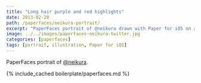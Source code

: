 ```yaml
---
title: "Long hair purple and red highlights"
date: 2013-02-20
path: /paperfaces/neikura-portrait/
excerpt: "PaperFaces portrait of @neikura drawn with Paper for iOS on an iPad."
image: ../../images/paperfaces-neikura-twitter.jpg
categories: [paperfaces]
tags: [portrait, illustration, Paper for iOS]
---
```


PaperFaces portrait of [@neikura](https://twitter.com/neikura).

{% include_cached boilerplate/paperfaces.md %}
